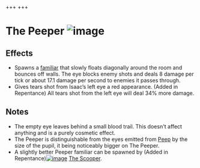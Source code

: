 +++
+++

 # The Peeper ![image](/image/The_Peeper.png) 


Effects
---------


* Spawns a [familiar](/wiki/Familiar "Familiar") that slowly floats diagonally around the room and bounces off walls. The eye blocks enemy shots and deals 8 damage per tick or about 17.1 damage per second to enemies it passes through.
* Gives tears shot from Isaac’s left eye a red appearance. (Added in Repentance) All tears shot from the left eye will deal 34% more damage.


Notes
-------


* The empty eye leaves behind a small blood trail. This doesn't affect anything and is a purely cosmetic effect.
* The Peeper is distinguishable from the eyes emitted from [Peep](/wiki/Peep "Peep") by the size of the pupil, it being noticeably bigger on The Peeper.
* A slightly better Peeper familiar can be spawned by (Added in Repentance)[![image](/image/The_Scooper.png)](/wiki/The_Scooper "The Scooper") [The Scooper](/wiki/The_Scooper "The Scooper").


